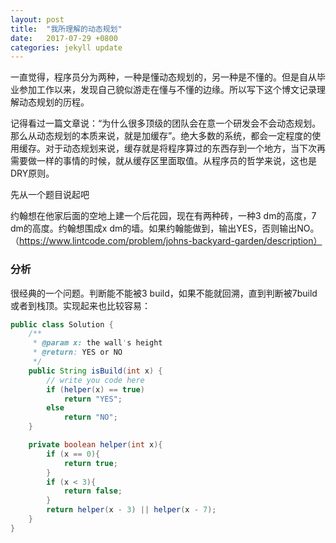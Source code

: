 ```yaml
---
layout: post
title:  "我所理解的动态规划"
date:   2017-07-29 +0800
categories: jekyll update
---
```


一直觉得，程序员分为两种，一种是懂动态规划的，另一种是不懂的。但是自从毕业参加工作以来，发现自己貌似游走在懂与不懂的边缘。所以写下这个博文记录理解动态规划的历程。

记得看过一篇文章说：“为什么很多顶级的团队会在意一个研发会不会动态规划。那么从动态规划的本质来说，就是加缓存”。绝大多数的系统，都会一定程度的使用缓存。对于动态规划来说，缓存就是将程序算过的东西存到一个地方，当下次再需要做一样的事情的时候，就从缓存区里面取值。从程序员的哲学来说，这也是DRY原则。

先从一个题目说起吧

约翰想在他家后面的空地上建一个后花园，现在有两种砖，一种3 dm的高度，7 dm的高度。约翰想围成x dm的墙。如果约翰能做到，输出YES，否则输出NO。（https://www.lintcode.com/problem/johns-backyard-garden/description）

### 分析

很经典的一个问题。判断能不能被3 build，如果不能就回溯，直到判断被7build或者到栈顶。实现起来也比较容易：
```java
public class Solution {
    /**
     * @param x: the wall's height
     * @return: YES or NO
     */
    public String isBuild(int x) {
        // write you code here
        if (helper(x) == true)
            return "YES";
        else
            return "NO";
    }

    private boolean helper(int x){
        if (x == 0){
            return true;
        }
        if (x < 3){
            return false;
        }
        return helper(x - 3) || helper(x - 7);
    }
}
```